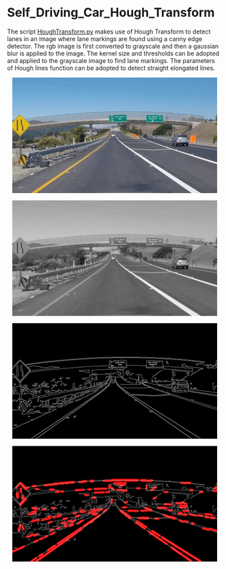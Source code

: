 # Self_Driving_Car_Hough_Transform


The script [HoughTransform.py](https://github.com/hamza9305/Self_Driving_Car_Hough_Transform/blob/main/HoughTransform.py) makes use of Hough Transform to detect lanes in an image where lane markings are found using a canny edge detector. The rgb image is first converted to grayscale and then a gaussian blur is applied to the image. The kernel size and thresholds can be adopted and applied to the grayscale image to find lane markings. The parameters of Hough lines function can be adopted to detect straight elongated lines.

<p align="center">
  <img width="480" height="270" src="https://github.com/hamza9305/Self_Driving_Car_Hough_Transform/blob/main/resource/test.jpg">
</p>
<p align="center">
  <img width="480" height="270" src="https://github.com/hamza9305/Self_Driving_Car_Hough_Transform/blob/main/resource/blur_gray.jpg">
</p>
<p align="center">
  <img width="480" height="270" src="https://github.com/hamza9305/Self_Driving_Car_Hough_Transform/blob/main/resource/masked_edges.jpg">
</p>
<p align="center">
  <img width="480" height="270" src="https://github.com/hamza9305/Self_Driving_Car_Hough_Transform/blob/main/resource/combined.jpg">
</p>

